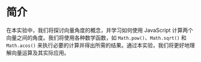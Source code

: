 # 简介

在本实验中，我们将探讨向量角度的概念，并学习如何使用 JavaScript 计算两个向量之间的角度。我们将使用各种数学函数，如 `Math.pow()`、`Math.sqrt()` 和 `Math.acos()` 来执行必要的计算并得出所需的结果。通过本实验，我们将更好地理解向量运算及其实际应用。
